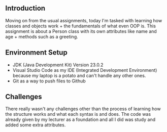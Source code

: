 ## Introduction

Moving on from the usual assignments, today I'm tasked with learning how classes and objects work + the fundamentals of what even OOP is. This assignment is about a Person class with its own attributes like name and age + methods such as a greeting.

## Environment Setup

- JDK (Java Development Kit) Version 23.0.2 
- Visual Studio Code as my IDE (Integrated Development Environment) because my laptop is a potato and can't handle any other ones.
- Git as a way to push files to Github

## Challenges

There really wasn't any challenges other than the process of learning how the structure works and what each syntax is and does. The code was already given by my lecturer as a foundation and all I did was study and added some extra attributes.